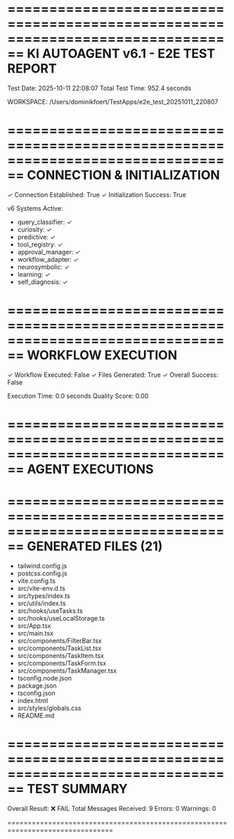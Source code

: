 
================================================================================
KI AUTOAGENT v6.1 - E2E TEST REPORT
================================================================================

Test Date: 2025-10-11 22:08:07
Total Test Time: 952.4 seconds

WORKSPACE: /Users/dominikfoert/TestApps/e2e_test_20251011_220807

================================================================================
CONNECTION & INITIALIZATION
================================================================================
✓ Connection Established: True
✓ Initialization Success: True

v6 Systems Active:
  - query_classifier: ✓
  - curiosity: ✓
  - predictive: ✓
  - tool_registry: ✓
  - approval_manager: ✓
  - workflow_adapter: ✓
  - neurosymbolic: ✓
  - learning: ✓
  - self_diagnosis: ✓

================================================================================
WORKFLOW EXECUTION
================================================================================
✓ Workflow Executed: False
✓ Files Generated: True
✓ Overall Success: False

Execution Time: 0.0 seconds
Quality Score: 0.00

================================================================================
AGENT EXECUTIONS
================================================================================

================================================================================
GENERATED FILES (21)
================================================================================
  - tailwind.config.js
  - postcss.config.js
  - vite.config.ts
  - src/vite-env.d.ts
  - src/types/index.ts
  - src/utils/index.ts
  - src/hooks/useTasks.ts
  - src/hooks/useLocalStorage.ts
  - src/App.tsx
  - src/main.tsx
  - src/components/FilterBar.tsx
  - src/components/TaskList.tsx
  - src/components/TaskItem.tsx
  - src/components/TaskForm.tsx
  - src/components/TaskManager.tsx
  - tsconfig.node.json
  - package.json
  - tsconfig.json
  - index.html
  - src/styles/globals.css
  - README.md

================================================================================
TEST SUMMARY
================================================================================
Overall Result: ❌ FAIL
Total Messages Received: 9
Errors: 0
Warnings: 0

================================================================================
